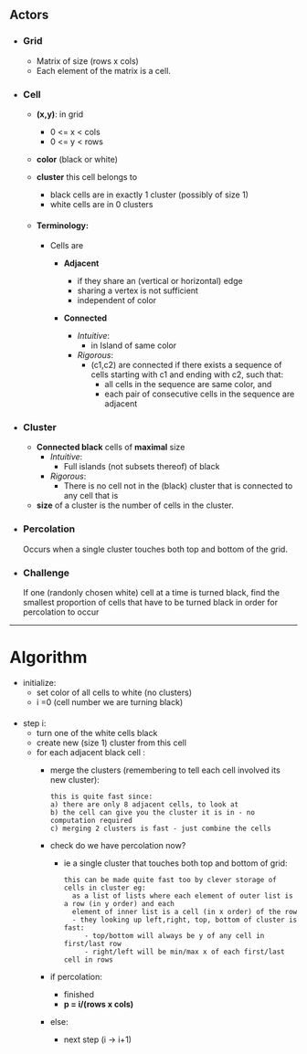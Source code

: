## Actors
- ### Grid 
     - Matrix of size (rows x cols)
     - Each element of the matrix is a cell.  

- ### Cell
    - **(x,y)**:  in grid  
      - 0 <= x < cols 
      - 0 <= y < rows 
    - **color** (black or white)
    - **cluster** this cell belongs to 
      - black cells are in exactly 1 cluster (possibly of size 1)
      - white cells are in 0 clusters
      
    - #### Terminology:
      - Cells are
        -  **Adjacent** 
            -  if they share an (vertical or horizontal) edge 
            - sharing a vertex is not sufficient
            - independent of color
    
        - **Connected**
          - _Intuitive_:
            - in Island of same color
          - _Rigorous_:
              - (c1,c2) are connected if there exists a sequence of cells starting with c1 and ending with c2, such that:
                - all cells in the sequence are same color, and
                - each pair of consecutive cells in the sequence are adjacent 

- ### Cluster
    - **Connected black** cells of **maximal** size 
        - _Intuitive_:
            - Full islands (not subsets thereof) of black
        - _Rigorous_:  
            - There is no cell not in the (black)  cluster that is connected to any cell that is
    - **size** of a cluster is the number of cells in the cluster.

- ### Percolation
    Occurs when a single cluster touches both top and bottom of the grid.

- ### Challenge
    If one (randonly chosen white) cell at a time is turned black, find the smallest proportion of cells that have 
    to be turned black in order for percolation to occur

----- 

# Algorithm
- initialize:
    - set color of all cells to white (no clusters)
    - i =0 (cell number we are turning black) 
####
  - step i:
      - turn one of the white cells black
      - create new (size 1) cluster from this cell
      - for each adjacent black cell :
          - merge the clusters (remembering to tell each cell involved its new cluster):
            
                this is quite fast since:
                a) there are only 8 adjacent cells, to look at
                b) the cell can give you the cluster it is in - no computation required
                c) merging 2 clusters is fast - just combine the cells 
            
        - check do we have percolation now?
            - ie a single cluster that touches both top and bottom of grid:
    
                  this can be made quite fast too by clever storage of cells in cluster eg:
                    as a list of lists where each element of outer list is a row (in y order) and each
                    element of inner list is a cell (in x order) of the row
                    - they looking up left,right, top, bottom of cluster is fast: 
                       - top/bottom will always be y of any cell in first/last row 
                       - right/left will be min/max x of each first/last cell in rows

        - if percolation:
            - finished
            - **p = i/(rows x cols)** 
        - else:
            - next step (i -> i+1)
